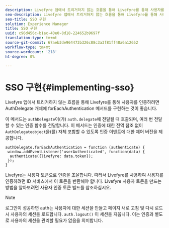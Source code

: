 ```yaml
---
description: Livefyre 앱에서 트리거하지 않는 흐름을 통해 Livefyre를 통해 사용자를 인증하려면 AuthDelegate 개체에 forEachAuthentication 메서드를 구현하는 것이 좋습니다.
seo-description: Livefyre 앱에서 트리거하지 않는 흐름을 통해 Livefyre를 통해 사용자를 인증하려면 AuthDelegate 개체에 forEachAuthentication 메서드를 구현하는 것이 좋습니다.
seo-title: SSO 구현
solution: Experience Manager
title: SSO 구현
uuid: c96d456c-b1ac-40e0-8d18-224652b9697f
translation-type: tm+mt
source-git-commit: 67aeb3de964473b326c88c3a3f81ff48a6a12652
workflow-type: tm+mt
source-wordcount: '218'
ht-degree: 0%

---
```



# SSO 구현{#implementing-sso}

Livefyre 앱에서 트리거하지 않는 흐름을 통해 Livefyre를 통해 사용자를 인증하려면 AuthDelegate 개체에 forEachAuthentication 메서드를 구현하는 것이 좋습니다.

이 메서드는 `authDelegate`이(가) `auth.delegate`에 전달될 때 호출되며, 여러 번 전달할 수 있는 인증 함수를 전달합니다. 이 메서드는 인증에 대한 전역 참조 없이 `AuthDelegateobject`을(를) 자체 포함할 수 있도록 인증 이벤트에 대한 제어 버전을 제공합니다.

```
authDelegate.forEachAuthentication = function (authenticate) { 
 window.addEventListener('userAuthenticated', function(data) { 
  authenticate({livefyre: data.token}); 
 }); 
}
```

Livefyre는 사용자 토큰으로 인증을 조율합니다. 따라서 Livefyre를 사용하여 사용자를 인증하려면 ID 서비스에서 이 토큰을 반환해야 합니다. Livefyre 사용자 토큰을 만드는 방법을 알아보려면 사용자 인증 토큰 빌드를 참조하십시오.

>[!NOTE]
>
>로그인이 성공하면 auth는 사용자에 대한 세션을 만들고 페이지 새로 고침 및 다시 로드 시 사용자의 세션을 로드합니다. `auth.logout()` 이 세션을 지웁니다. 이는 인증과 별도로 사용자의 세션을 관리할 필요가 없음을 의미합니다.

